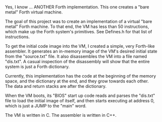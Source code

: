 Yes, I know ... ANOTHER Forth implementation. This one creates a "bare metal" Forth virtual machine.

The goal of this project was to create an implementation of a virtual "bare metal" Forth machine. To 
that end, the VM has less than 50 instructions, which make up the Forth system's primitives. See Defines.h 
for that list of instructions.

To get the initial code image into the VM, I created a simple, very Forth-like assembler. It generates an 
in-memory image of the VM's desired initial state from the "source.txt" file. It also disassembles the VM 
into a file named "dis.txt". A casual inspection of the disassembly will show that the entire system is 
just a Forth dictionary.

Currently, this implementation has the code at the beginning of the memory space, and the dictionary at the 
end, and they grow towards each other. The data and return stacks are after the dictionary.

When the VM boots, its "BIOS" start up code reads and parses the "dis.txt" file to load the initial image of 
itself, and then starts executing at address 0, which is just a JUMP to the "main" word.

The VM is written in C. The assembler is written in C++.
